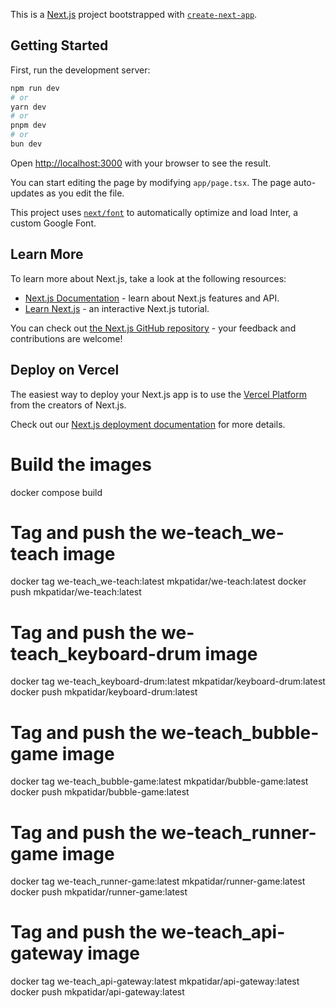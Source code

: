 This is a [Next.js](https://nextjs.org/) project bootstrapped with [`create-next-app`](https://github.com/vercel/next.js/tree/canary/packages/create-next-app).

## Getting Started

First, run the development server:

```bash
npm run dev
# or
yarn dev
# or
pnpm dev
# or
bun dev
```

Open [http://localhost:3000](http://localhost:3000) with your browser to see the result.

You can start editing the page by modifying `app/page.tsx`. The page auto-updates as you edit the file.

This project uses [`next/font`](https://nextjs.org/docs/basic-features/font-optimization) to automatically optimize and load Inter, a custom Google Font.

## Learn More

To learn more about Next.js, take a look at the following resources:

- [Next.js Documentation](https://nextjs.org/docs) - learn about Next.js features and API.
- [Learn Next.js](https://nextjs.org/learn) - an interactive Next.js tutorial.

You can check out [the Next.js GitHub repository](https://github.com/vercel/next.js/) - your feedback and contributions are welcome!

## Deploy on Vercel

The easiest way to deploy your Next.js app is to use the [Vercel Platform](https://vercel.com/new?utm_medium=default-template&filter=next.js&utm_source=create-next-app&utm_campaign=create-next-app-readme) from the creators of Next.js.

Check out our [Next.js deployment documentation](https://nextjs.org/docs/deployment) for more details.

# Build the images

docker compose build

# Tag and push the we-teach_we-teach image

docker tag we-teach_we-teach:latest mkpatidar/we-teach:latest
docker push mkpatidar/we-teach:latest

# Tag and push the we-teach_keyboard-drum image

docker tag we-teach_keyboard-drum:latest mkpatidar/keyboard-drum:latest
docker push mkpatidar/keyboard-drum:latest

# Tag and push the we-teach_bubble-game image

docker tag we-teach_bubble-game:latest mkpatidar/bubble-game:latest
docker push mkpatidar/bubble-game:latest

# Tag and push the we-teach_runner-game image

docker tag we-teach_runner-game:latest mkpatidar/runner-game:latest
docker push mkpatidar/runner-game:latest

# Tag and push the we-teach_api-gateway image

docker tag we-teach_api-gateway:latest mkpatidar/api-gateway:latest
docker push mkpatidar/api-gateway:latest
